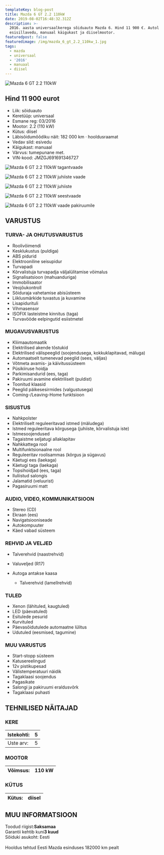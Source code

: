 ```yaml
---
templateKey: blog-post
title: Mazda 6 GT 2.2 110kW
date: 2019-08-02T16:48:32.312Z
description: >-
  2016. aasta universaalkerega sõiduauto Mazda 6. Hind 11 900 €. Autol on
  esisillavedu, manuaal käigukast ja diiselmootor.
featuredpost: false
featuredimage: /img/mazda_6_gt_2.2_110kw_1.jpg
tags:
  - mazda
  - universaal
  - '2016'
  - manuaal
  - diisel
---
```

![Mazda 6 GT 2.2 110kW](/img/mazda_6_gt_2.2_110kw_1.jpg "Mazda 6 GT 2.2 110kW")

## Hind 11 900 eurot

* Liik:	sõiduauto
* Keretüüp:	universaal
* Esmane reg:	03/2016
* Mootor:	2.2 (110 kW)
* Kütus:	diisel
* Läbisõidumõõdiku näit:	182 000 km · hooldusraamat
* Vedav sild:	esivedu
* Käigukast:	manuaal
* Värvus:	tumepunane met.
* VIN-kood:	JMZGJ691691346727

![Mazda 6 GT 2.2 110kW tagantvaade](/img/mazda_6_gt_2.2_110kw_2.jpg "Mazda 6 GT 2.2 110kW tagantvaade")

![Mazda 6 GT 2.2 110kW juhiiste vaade](/img/mazda_6_gt_2.2_110kw_3.jpg "Mazda 6 GT 2.2 110kW juhiiste vaade")

![Mazda 6 GT 2.2 110kW juhiiste](/img/mazda_6_gt_2.2_110kw_4.jpg "Mazda 6 GT 2.2 110kW juhiiste")

![Mazda 6 GT 2.2 110kW seestvaade](/img/mazda_6_gt_2.2_110kw_5.jpg "Mazda 6 GT 2.2 110kW seestvaade")

![Mazda 6 GT 2.2 110kW vaade pakiruumile](/img/mazda_6_gt_2.2_110kw_6.jpg "Mazda 6 GT 2.2 110kW vaade pakiruumile")

<!--StartFragment-->

## VARUSTUS

### TURVA- JA OHUTUSVARUSTUS

* Roolivõimendi
* Kesklukustus (puldiga)
* ABS pidurid
* Elektrooniline seisupidur
* Turvapadi
* Kõrvalistuja turvapadja väljalülitamise võimalus
* Signalisatsioon (mahuanduriga)
* Immobilisaator
* Veojõukontroll
* Sõiduraja vahetamise abisüsteem
* Liiklusmärkide tuvastus ja kuvamine
* Lisapidurituli
* Vihmasensor
* ISOFIX lasteistme kinnitus (taga)
* Turvavööde eelpingutid esiistmetel

### MUGAVUSVARUSTUS

* Kliimaautomaatik
* Elektrilised akende tõstukid
* Elektrilised välispeeglid (soojendusega, kokkuklapitavad, mäluga)
* Automaatselt tumenevad peeglid (sees, väljas)
* Võtmeta avamis- ja käivitussüsteem
* Püsikiiruse hoidja
* Parkimisandurid (ees, taga)
* Pakiruumi avamine elektriliselt (puldist)
* Toonitud klaasid
* Peeglid päikesesirmides (valgustusega)
* Coming-/Leaving-Home funktsioon

### SISUSTUS

* Nahkpolster
* Elektriliselt reguleeritavad istmed (mäludega)
* Istmed reguleeritava kõrgusega (juhiiste, kõrvalistuja iste)
* Istmesoojendused
* Tagaistme seljatugi allaklapitav
* Nahkkattega rool
* Multifunktsionaalne rool
* Reguleeritav roolisammas (kõrgus ja sügavus)
* Käetugi ees (laekaga)
* Käetugi taga (laekaga)
* Topsihoidjad (ees, taga)
* Iluliistud salongis
* Jalamatid (veluurist)
* Pagasiruumi matt

### AUDIO, VIDEO, KOMMUNIKATSIOON

* Stereo (CD)
* Ekraan (ees)
* Navigatsiooniseade
* Autokompuuter
* Käed vabad süsteem

### REHVID JA VELJED

* Talverehvid (naastrehvid)
* Valuveljed (R17)
* Autoga antakse kaasa

  * Talverehvid (lamellrehvid)

### TULED

* Xenon (lähituled, kaugtuled)
* LED (päevatuled)
* Esitulede pesurid
* Kurvituled
* Päevasõidutulede automaatne lülitus
* Udutuled (eesmised, tagumine)

### MUU VARUSTUS

* Start-stopp süsteem
* Katusereelingud
* 12v pistikupesad
* Välistemperatuuri näidik
* Tagaklaasi soojendus
* Pagasikate
* Salongi ja pakiruumi eraldusvõrk
* Tagaklaasi puhasti

## TEHNILISED NÄITAJAD

### KERE

| Istekohti: | 5   |
| ---------- | --- |
| Uste arv:  | 5   |

### MOOTOR

| Võimsus: | 110 kW |
| -------- | ------ |

### KÜTUS

| Kütus: | diisel |
| ------ | ------ |

## MUU INFORMATSIOON

Toodud riigist:**Saksamaa**\
Garantii kehtib kuni**3 kuud**\
Sõiduki asukoht: Eesti\
\
Hooldus tehtud Eesti Mazda esinduses 182000 km pealt

<!--EndFragment-->
